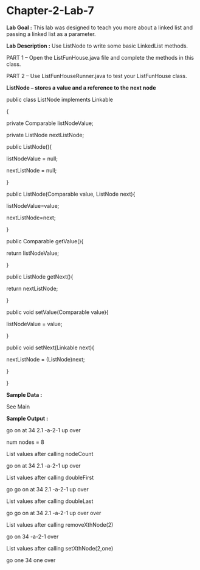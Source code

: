 # Chapter-2-Lab-7

**Lab Goal :** This lab was designed to teach you more about a linked list and passing a linked list as a parameter.

**Lab Description :** Use  ListNode  to write some basic LinkedList methods. 

PART 1 – Open the  ListFunHouse.java  file and complete the methods in this class. 

PART 2 – Use  ListFunHouseRunner.java  to test your ListFunHouse class.

**ListNode – stores a value and a reference to the next node**
 
public class ListNode implements Linkable

{

private Comparable listNodeValue;

private ListNode nextListNode;

public ListNode(){

listNodeValue = null;

nextListNode = null;

}

public ListNode(Comparable value, ListNode next){

listNodeValue=value;

nextListNode=next;

}

public Comparable getValue(){

 return listNodeValue;

}

public ListNode getNext(){

return nextListNode;

}

public void setValue(Comparable value){

listNodeValue = value;

}

public void setNext(Linkable next){

nextListNode = (ListNode)next;

}

}

**Sample Data :** 

See Main 

**Sample Output :**

go on at 34 2.1 -a-2-1 up over

num nodes = 8

List values after calling nodeCount

go on at 34 2.1 -a-2-1 up over

List values after calling doubleFirst

go go on at 34 2.1 -a-2-1 up over

List values after calling doubleLast

go go on at 34 2.1 -a-2-1 up over over

List values after calling removeXthNode(2)

go on 34 -a-2-1 over

List values after calling setXthNode(2,one)

go one 34 one over  
